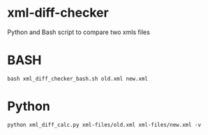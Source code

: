 # xml-diff-checker
Python and Bash script to compare two xmls files

# BASH
```console
bash xml_diff_checker_bash.sh old.xml new.xml
```

# Python
```console
python xml_diff_calc.py xml-files/old.xml xml-files/new.xml -v
```
